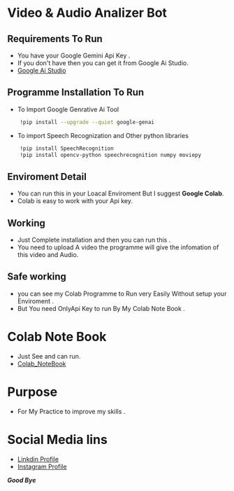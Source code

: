 # Video & Audio Analizer Bot 

## Requirements To Run 
- You have your Google Gemini Api Key .
- If you don't have then you can get it from Google Ai Studio.
- [Google Ai Studio](https://aistudio.google.com/apikey)

## Programme Installation To Run 
- To Import Google Genrative Ai Tool 
```Bash
    !pip install --upgrade --quiet google-genai
```
- To import Speech Recognization and Other python libraries
```Bash
    !pip install SpeechRecognition
    !pip install opencv-python speechrecognition numpy moviepy
```
## Enviroment Detail 
- You can run this in your Loacal Enviroment But I suggest **Google Colab**.
- Colab is easy to work with your Api key.

## Working 
- Just Complete installation and then you can run this .
- You need to upload A video the programme will give the infomation of this video and Audio.

## Safe working 
- you can see my Colab Programme to Run very Easily Without setup your Enviroment .
- But You need OnlyApi Key to run By My Colab Note Book .
# Colab Note Book
- Just See and can run.
-  [Colab_NoteBook](https://colab.research.google.com/drive/1ONoVlN2sn9Ub-sf9_MuidM0UwEtlaY79?usp=sharing) 

# Purpose 
- For My Practice to  improve my skills .

# Social Media lins 
- [Linkdin Profile](https://www.linkedin.com/in/muhammad-anas35/)
- [Instagram Profile](https://www.instagram.com/muhammad_anas35/)

***Good Bye***